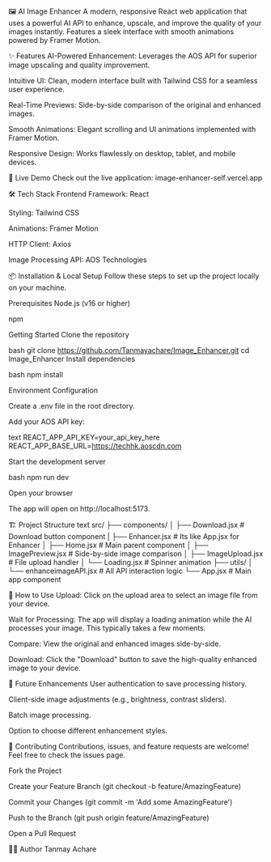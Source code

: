 🖼️ AI Image Enhancer
A modern, responsive React web application that uses a powerful AI API to enhance, upscale, and improve the quality of your images instantly. Features a sleek interface with smooth animations powered by Framer Motion.

✨ Features
AI-Powered Enhancement: Leverages the AOS API for superior image upscaling and quality improvement.

Intuitive UI: Clean, modern interface built with Tailwind CSS for a seamless user experience.

Real-Time Previews: Side-by-side comparison of the original and enhanced images.

Smooth Animations: Elegant scrolling and UI animations implemented with Framer Motion.

Responsive Design: Works flawlessly on desktop, tablet, and mobile devices.

🚀 Live Demo
Check out the live application: image-enhancer-self.vercel.app

🛠️ Tech Stack
Frontend Framework: React

Styling: Tailwind CSS

Animations: Framer Motion

HTTP Client: Axios

Image Processing API: AOS Technologies

📦 Installation & Local Setup
Follow these steps to set up the project locally on your machine.

Prerequisites
Node.js (v16 or higher)

npm 

Getting Started
Clone the repository

bash
git clone https://github.com/Tanmayachare/Image_Enhancer.git
cd Image_Enhancer
Install dependencies

bash
npm install

Environment Configuration

Create a .env file in the root directory.

Add your AOS API key:

text
REACT_APP_API_KEY=your_api_key_here
REACT_APP_BASE_URL=https://techhk.aoscdn.com

Start the development server

bash
npm run dev

Open your browser

The app will open on http://localhost:5173.

🏗️ Project Structure
text
src/
├── components/
│   ├── Download.jsx         # Download button component
|   ├── Enhancer.jsx         # Its like App.jsx for Enhancer
│   ├── Home.jsx             # Main parent component
│   ├── ImagePreview.jsx     # Side-by-side image comparison
│   ├── ImageUpload.jsx      # File upload handler
│   └── Loading.jsx          # Spinner animation
├── utils/
│   └── enhanceimageAPI.jsx  # All API interaction logic
└── App.jsx                  # Main app component

📖 How to Use
Upload: Click on the upload area to select an image file from your device.

Wait for Processing: The app will display a loading animation while the AI processes your image. This typically takes a few moments.

Compare: View the original and enhanced images side-by-side.

Download: Click the "Download" button to save the high-quality enhanced image to your device.

🔮 Future Enhancements
User authentication to save processing history.

Client-side image adjustments (e.g., brightness, contrast sliders).

Batch image processing.

Option to choose different enhancement styles.

🤝 Contributing
Contributions, issues, and feature requests are welcome! Feel free to check the issues page.

Fork the Project

Create your Feature Branch (git checkout -b feature/AmazingFeature)

Commit your Changes (git commit -m 'Add some AmazingFeature')

Push to the Branch (git push origin feature/AmazingFeature)

Open a Pull Request


🙋‍♂️ Author
Tanmay Achare

